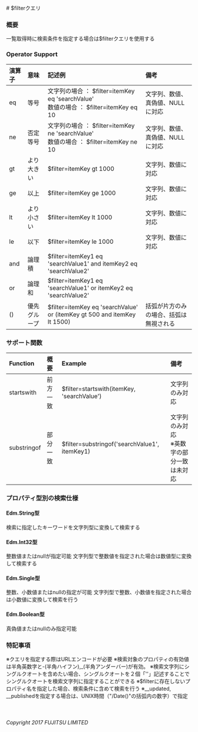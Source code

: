 ﻿﻿﻿# $filterクエリ
### 概要
一覧取得時に検索条件を指定する場合は$filterクエリを使用する
### Operator Support
|演算子<br>|意味<br>|記述例<br>|備考<br>|
|:--|:--|:--|:--|
|eq<br>|等号<br>|文字列の場合 ： $filter=itemKey eq 'searchValue'<br>数値の場合 ： $filter=itemKey eq 10<br>|文字列、数値、真偽値、NULLに対応<br>|
|ne<br>|否定等号<br>|文字列の場合 ： $filter=itemKey ne 'searchValue'<br>数値の場合 ： $filter=itemKey ne 10<br>|文字列、数値、真偽値、NULLに対応<br>|
|gt<br>|より大きい<br>|$filter=itemKey gt 1000<br>|文字列、数値に対応<br>|
|ge<br>|以上<br>|$filter=itemKey ge 1000<br>|文字列、数値に対応<br>|
|lt<br>|より小さい<br>|$filter=itemKey lt 1000<br>|文字列、数値に対応<br>|
|le<br>|以下<br>|$filter=itemKey le 1000<br>|文字列、数値に対応<br>|
|and<br>|論理積<br>|$filter=itemKey1 eq 'searchValue1' and itemKey2 eq 'searchValue2'<br>| <br>|
|or<br>|論理和<br>|$filter=itemKey1 eq 'searchValue1' or itemKey2 eq 'searchValue2'<br>| <br>|
|()<br>|優先グループ<br>|$filter=itemKey eq 'searchValue' or (itemKey gt 500 and itemKey lt 1500)<br>|括弧が片方のみの場合、括弧は無視される<br>|
### サポート関数
|Function<br>|概要<br>|Example<br>|備考<br>|
|:--|:--|:--|:--|
|startswith<br>|前方一致<br>|$filter=startswith(itemKey, 'searchValue')<br>|文字列のみ対応<br>|
|substringof<br>|部分一致<br>|$filter=substringof('searchValue1', itemKey1)<br>|文字列のみ対応<br>※英数字の部分一致は未対応<br>|
### プロパティ型別の検索仕様
#### Edm.String型
検索に指定したキーワードを文字列型に変換して検索する
#### Edm.Int32型
整数値またはnullが指定可能
文字列型で整数値を指定された場合は数値型に変換して検索する
#### Edm.Single型
整数、小数値またはnullの指定が可能
文字列型で整数、小数値を指定された場合は小数値に変換して検索を行う
#### Edm.Boolean型
真偽値またはnullのみ指定可能
### 特記事項
※クエリを指定する際はURLエンコードが必要
※検索対象のプロパティの有効値は半角英数字と-(半角ハイフン),\_(半角アンダーバー)が有効。
※検索文字列にシングルクオートを含めたい場合、シングルクオートを２個「''」記述することでシングルクオートを検索文字列に指定することができる
※$filterに存在しないプロパティ名を指定した場合、検索条件に含めて検索を行う
※\__updated, \__publishedを指定する場合は、UNIX時間（"/Date()"の括弧内の数字）で指定
<br>
<br>
<br>
###### Copyright 2017    FUJITSU LIMITED

